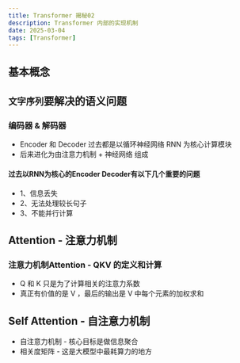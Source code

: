 ```yaml
---
title: Transformer 揭秘02
description: Transformer 内部的实现机制
date: 2025-03-04
tags: [Transformer]
---
```


<BlogPost>

## 基本概念

## `文字序列`要解决的语义问题

### 编码器 & 解码器

+ Encoder 和 Decoder 过去都是以循环神经网络 RNN 为核心计算模块
+ 后来进化为由注意力机制 + 神经网络 组成

#### 过去以RNN为核心的Encoder Decoder有以下几个重要的问题

+ 1、信息丢失
+ 2、无法处理较长句子
+ 3、不能并行计算

## Attention - 注意力机制

### 注意力机制Attention - QKV 的定义和计算

+ Q 和 K 只是为了计算相关的注意力系数
+ 真正有价值的是 V ，最后的输出是 V 中每个元素的加权求和

## Self Attention - 自注意力机制

+ 自注意力机制 - 核心目标是做信息聚合
+ 相关度矩阵 - 这是大模型中最耗算力的地方



</BlogPost>
